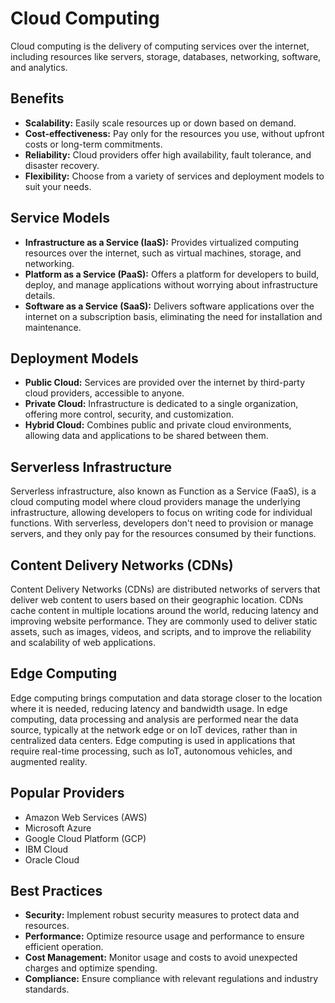 # Cloud Computing

Cloud computing is the delivery of computing services over the internet, including resources like servers, storage, databases, networking, software, and analytics.

## Benefits

- **Scalability:** Easily scale resources up or down based on demand.
- **Cost-effectiveness:** Pay only for the resources you use, without upfront costs or long-term commitments.
- **Reliability:** Cloud providers offer high availability, fault tolerance, and disaster recovery.
- **Flexibility:** Choose from a variety of services and deployment models to suit your needs.

## Service Models

- **Infrastructure as a Service (IaaS):** Provides virtualized computing resources over the internet, such as virtual machines, storage, and networking.
- **Platform as a Service (PaaS):** Offers a platform for developers to build, deploy, and manage applications without worrying about infrastructure details.
- **Software as a Service (SaaS):** Delivers software applications over the internet on a subscription basis, eliminating the need for installation and maintenance.

## Deployment Models

- **Public Cloud:** Services are provided over the internet by third-party cloud providers, accessible to anyone.
- **Private Cloud:** Infrastructure is dedicated to a single organization, offering more control, security, and customization.
- **Hybrid Cloud:** Combines public and private cloud environments, allowing data and applications to be shared between them.

## Serverless Infrastructure

Serverless infrastructure, also known as Function as a Service (FaaS), is a cloud computing model where cloud providers manage the underlying infrastructure, allowing developers to focus on writing code for individual functions. With serverless, developers don't need to provision or manage servers, and they only pay for the resources consumed by their functions.

## Content Delivery Networks (CDNs)

Content Delivery Networks (CDNs) are distributed networks of servers that deliver web content to users based on their geographic location. CDNs cache content in multiple locations around the world, reducing latency and improving website performance. They are commonly used to deliver static assets, such as images, videos, and scripts, and to improve the reliability and scalability of web applications.

## Edge Computing

Edge computing brings computation and data storage closer to the location where it is needed, reducing latency and bandwidth usage. In edge computing, data processing and analysis are performed near the data source, typically at the network edge or on IoT devices, rather than in centralized data centers. Edge computing is used in applications that require real-time processing, such as IoT, autonomous vehicles, and augmented reality.

## Popular Providers

- Amazon Web Services (AWS)
- Microsoft Azure
- Google Cloud Platform (GCP)
- IBM Cloud
- Oracle Cloud

## Best Practices

- **Security:** Implement robust security measures to protect data and resources.
- **Performance:** Optimize resource usage and performance to ensure efficient operation.
- **Cost Management:** Monitor usage and costs to avoid unexpected charges and optimize spending.
- **Compliance:** Ensure compliance with relevant regulations and industry standards.
